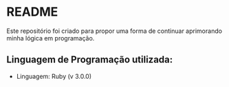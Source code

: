 # README

Este repositório foi criado para propor uma forma de continuar aprimorando minha lógica em programação.

## <a name="tech_info"></a>Linguagem de Programação utilizada:
* Linguagem: Ruby (v 3.0.0)
####

